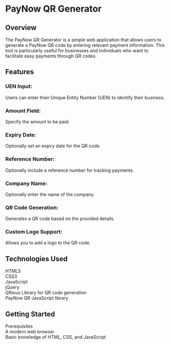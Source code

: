 # PayNow QR Generator
## Overview
The PayNow QR Generator is a simple web application that allows users to generate a PayNow QR code by entering relevant payment information. This tool is particularly useful for businesses and individuals who want to facilitate easy payments through QR codes.

## Features
### UEN Input: 
Users can enter their Unique Entity Number (UEN) to identify their business.
### Amount Field: 
Specify the amount to be paid.
### Expiry Date: 
Optionally set an expiry date for the QR code.
### Reference Number: 
Optionally include a reference number for tracking payments.
### Company Name: 
Optionally enter the name of the company.
### QR Code Generation: 
Generates a QR code based on the provided details.
### Custom Logo Support: 
Allows you to add a logo to the QR code.
## Technologies Used
HTML5<br>
CSS3<br>
JavaScript<br>
jQuery<br>
QRious Library for QR code generation<br>
PayNow QR JavaScript library<br>
## Getting Started
Prerequisites<br>
A modern web browser<br>
Basic knowledge of HTML, CSS, and JavaScript<br>
